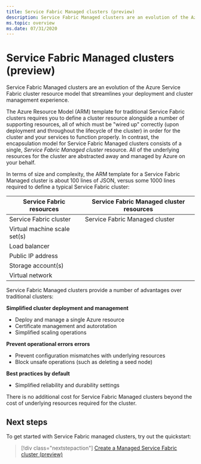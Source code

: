 ```yaml
---
title: Service Fabric Managed clusters (preview)
description: Service Fabric Managed clusters are an evolution of the Azure Service Fabric cluster resource model that streamlines deployment and cluster management.
ms.topic: overview
ms.date: 07/31/2020
---
```


# Service Fabric Managed clusters (preview)

Service Fabric Managed clusters are an evolution of the Azure Service Fabric cluster resource model that streamlines your deployment and cluster management experience.

The Azure Resource Model (ARM) template for traditional Service Fabric clusters requires you to define a cluster resource alongside a number of supporting resources, all of which must be "wired up"  correctly (upon deployment and throughout the lifecycle of the cluster) in order for the cluster and your services to function properly. In contrast, the encapsulation model for Service Fabric Managed clusters consists of a single, *Service Fabric Managed cluster* resource. All of the underlying resources for the cluster are abstracted away and managed by Azure on your behalf.

In terms of size and complexity, the ARM template for a Service Fabric Managed cluster is about 100 lines of JSON, versus some 1000 lines required to define a typical Service Fabric cluster:

| Service Fabric resources | Service Fabric Managed cluster resources |
|----------|-----------|
| Service Fabric cluster | Service Fabric Managed cluster |
| Virtual machine scale set(s) | |
| Load balancer | |
| Public IP address | |
| Storage account(s) | |
| Virtual network | |

Service Fabric Managed clusters provide a number of advantages over traditional clusters:

**Simplified cluster deployment and management**
- Deploy and manage a single Azure resource
- Certificate management and autorotation
- Simplified scaling operations

**Prevent operational errors errors**
- Prevent configuration mismatches with underlying resources
- Block unsafe operations (such as deleting a seed node)

**Best practices by default**
- Simplified reliability and durability settings

There is no additional cost for Service Fabric Managed clusters beyond the cost of underlying resources required for the cluster.

## Next steps

To get started with Service Fabric managed clusters, try out the quickstart:

> [!div class="nextstepaction"]
> [Create a Managed Service Fabric cluster (preview)](quickstart-managed-cluster.md)
